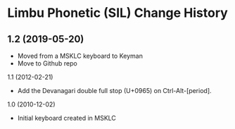 Limbu Phonetic (SIL) Change History
====================

1.2 (2019-05-20)
----------------
* Moved from a MSKLC keyboard to Keyman
* Move to Github repo

1.1 (2012-02-21)
* Add the Devanagari double full stop (U+0965) on Ctrl-Alt-[period]. 

1.0 (2010-12-02)
* Initial keyboard created in MSKLC